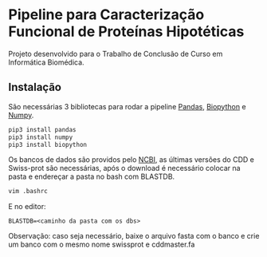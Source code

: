 # Pipeline para Caracterização Funcional de Proteínas Hipotéticas

Projeto desenvolvido para o Trabalho de Conclusão de Curso em Informática Biomédica.

## Instalação
São necessárias 3 bibliotecas para rodar a pipeline [Pandas](https://pandas.pydata.org/), [Biopython](https://biopython.org/) e [Numpy](https://biopython.org/).

```bash
pip3 install pandas
pip3 install numpy
pip3 install biopython
```
Os bancos de dados são providos pelo [NCBI](https://ftp.ncbi.nlm.nih.gov/blast/db/), as últimas versões do CDD e Swiss-prot são necessárias, após o download é necessário colocar na pasta e endereçar a pasta no bash com BLASTDB.


```bash
vim .bashrc
```
E no editor:
```vim
BLASTDB=<caminho da pasta com os dbs>
```
Observação: caso seja necessário, baixe o arquivo fasta com o banco e crie um banco com o mesmo nome swissprot e cddmaster.fa
